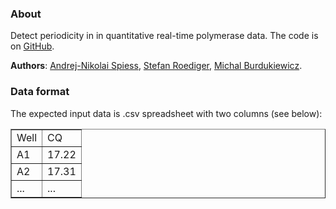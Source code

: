 ### About
  
Detect periodicity in in quantitative real-time polymerase data. The code is on [GitHub](https://github.com/michbur/period_app). 

**Authors**: [Andrej-Nikolai Spiess](http://www.dr-spiess.de/), [Stefan Roediger](http://www.hs-lausitz.de/groups/multiplex-assays/bildbasierte-assays-imagebased-assays/members.html), [Michal Burdukiewicz](https://github.com/michbur).  

### Data format

The expected input data is .csv spreadsheet with two columns (see below):

<table border="1" style="width:100%">
  <tr>
    <td>Well</td>
    <td>CQ</td> 
  </tr>
  <tr>
    <td>A1</td>
    <td>17.22</td> 
  </tr>
  <tr>
    <td>A2</td>
    <td>17.31</td> 
  </tr>
  <tr>
    <td>...</td>
    <td>...</td> 
  </tr>
</table>

 

